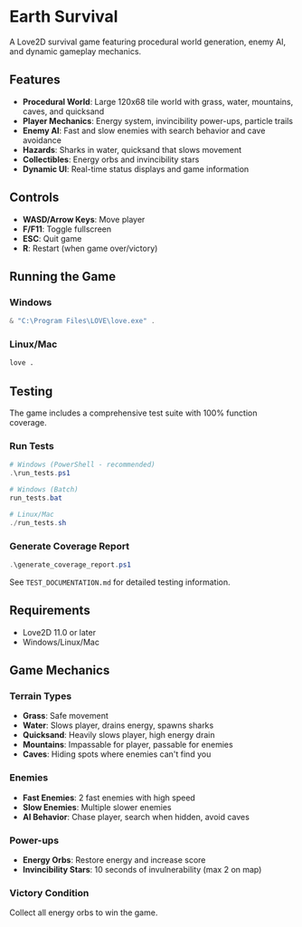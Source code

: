 # Earth Survival

A Love2D survival game featuring procedural world generation, enemy AI, and dynamic gameplay mechanics.

## Features

- **Procedural World**: Large 120x68 tile world with grass, water, mountains, caves, and quicksand
- **Player Mechanics**: Energy system, invincibility power-ups, particle trails
- **Enemy AI**: Fast and slow enemies with search behavior and cave avoidance
- **Hazards**: Sharks in water, quicksand that slows movement
- **Collectibles**: Energy orbs and invincibility stars
- **Dynamic UI**: Real-time status displays and game information

## Controls

- **WASD/Arrow Keys**: Move player
- **F/F11**: Toggle fullscreen
- **ESC**: Quit game
- **R**: Restart (when game over/victory)

## Running the Game

### Windows
```powershell
& "C:\Program Files\LOVE\love.exe" .
```

### Linux/Mac
```bash
love .
```

## Testing

The game includes a comprehensive test suite with 100% function coverage.

### Run Tests
```powershell
# Windows (PowerShell - recommended)
.\run_tests.ps1

# Windows (Batch)
run_tests.bat

# Linux/Mac
./run_tests.sh
```

### Generate Coverage Report
```powershell
.\generate_coverage_report.ps1
```

See `TEST_DOCUMENTATION.md` for detailed testing information.

## Requirements

- Love2D 11.0 or later
- Windows/Linux/Mac

## Game Mechanics

### Terrain Types
- **Grass**: Safe movement
- **Water**: Slows player, drains energy, spawns sharks
- **Quicksand**: Heavily slows player, high energy drain
- **Mountains**: Impassable for player, passable for enemies
- **Caves**: Hiding spots where enemies can't find you

### Enemies
- **Fast Enemies**: 2 fast enemies with high speed
- **Slow Enemies**: Multiple slower enemies
- **AI Behavior**: Chase player, search when hidden, avoid caves

### Power-ups
- **Energy Orbs**: Restore energy and increase score
- **Invincibility Stars**: 10 seconds of invulnerability (max 2 on map)

### Victory Condition
Collect all energy orbs to win the game.
